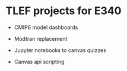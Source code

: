 # TLEF projects for E340

* CMIP6 model dashboards

* Modtran replacement

* Jupyter notebooks to canvas quizzes

* Canvas api scripting

